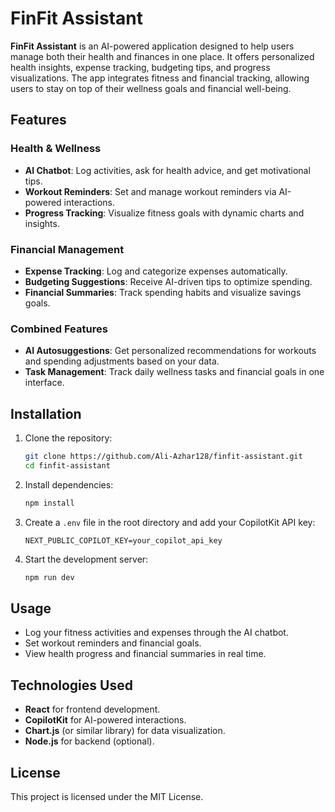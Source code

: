 # FinFit Assistant

**FinFit Assistant** is an AI-powered application designed to help users manage both their health and finances in one place. It offers personalized health insights, expense tracking, budgeting tips, and progress visualizations. The app integrates fitness and financial tracking, allowing users to stay on top of their wellness goals and financial well-being.

## Features

### Health & Wellness
- **AI Chatbot**: Log activities, ask for health advice, and get motivational tips.
- **Workout Reminders**: Set and manage workout reminders via AI-powered interactions.
- **Progress Tracking**: Visualize fitness goals with dynamic charts and insights.

### Financial Management
- **Expense Tracking**: Log and categorize expenses automatically.
- **Budgeting Suggestions**: Receive AI-driven tips to optimize spending.
- **Financial Summaries**: Track spending habits and visualize savings goals.

### Combined Features
- **AI Autosuggestions**: Get personalized recommendations for workouts and spending adjustments based on your data.
- **Task Management**: Track daily wellness tasks and financial goals in one interface.

## Installation

1. Clone the repository:
    ```bash
    git clone https://github.com/Ali-Azhar128/finfit-assistant.git
    cd finfit-assistant
    ```

2. Install dependencies:
    ```bash
    npm install
    ```

3. Create a `.env` file in the root directory and add your CopilotKit API key:
    ```plaintext
    NEXT_PUBLIC_COPILOT_KEY=your_copilot_api_key
    ```

4. Start the development server:
    ```bash
    npm run dev
    ```

## Usage

- Log your fitness activities and expenses through the AI chatbot.
- Set workout reminders and financial goals.
- View health progress and financial summaries in real time.

## Technologies Used

- **React** for frontend development.
- **CopilotKit** for AI-powered interactions.
- **Chart.js** (or similar library) for data visualization.
- **Node.js** for backend (optional).

## License

This project is licensed under the MIT License.

